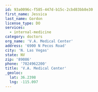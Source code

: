 ```yaml
---
id: 93a0096c-f585-447d-b15c-2cbd83bb8e30
first_name: Jessica
last_name: Gordon
license_type: DO
services:
  - internal-medicine
category: doctors
org_name: 'V.A. Medical Center'
address: '6900 N Pecos Road'
city: 'N. Las Vegas'
state: NV
zip: '89086'
phone: '7024962200'
title: 'V.A. Medical Center'
_geoloc:
  lat: 36.2398
  lng: -115.097
---
```

